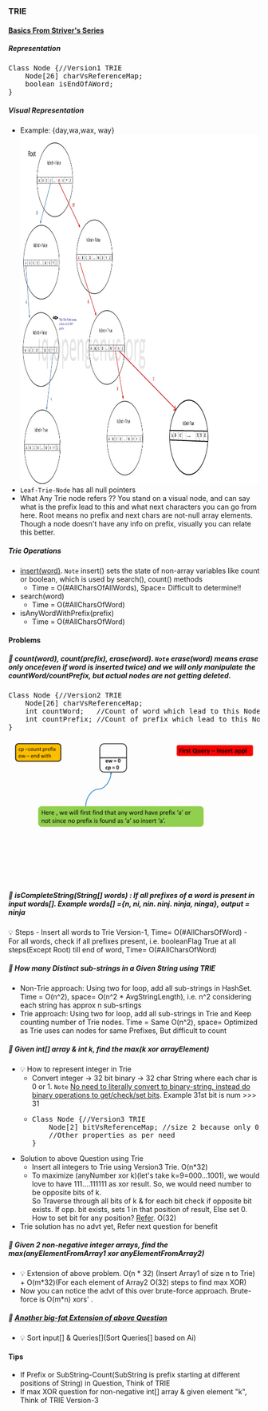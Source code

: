 ### TRIE

#### [Basics From Striver's Series](https://www.youtube.com/watch?v=Q8LhG9Pi5KM&list=PLgUwDviBIf0pcIDCZnxhv0LkHf5KzG9zp&index=7&ab_channel=takeUforward)

##### Representation
<pre>
Class Node {//Version1 TRIE
    Node[26] charVsReferenceMap;
    boolean isEndOfAWord;
}
</pre>
##### Visual Representation
- Example: {day,wa,wax, way}<br/>
<img src="resources/trie/TrieExample.jpg" width="800" height="700" /><br/>
- `Leaf-Trie-Node` has all null pointers
- What Any Trie node refers ?? You stand on a visual node, and can say what is the prefix lead to this and what next characters you can go from here. Root means no prefix and next chars are not-null array elements. Though a node doesn't have any info on prefix, visually you can relate this better.  
##### Trie Operations
- [insert(word)](./Practice/src/main/java/com/p2/trie/Trie.java). `Note` insert() sets the state of non-array variables like count or boolean, which is used by search(), count() methods
  - Time = O(#AllCharsOfAllWords), Space= Difficult to determine!!
- search(word)
  - Time = O(#AllCharsOfWord)
- isAnyWordWithPrefix(prefix)
  - Time = O(#AllCharsOfWord)

#### Problems
##### :rocket: count(word), count(prefix), erase(word). `Note` erase(word) means erase only once(even if word is inserted twice) and we will only manipulate the countWord/countPrefix, but actual nodes are not getting deleted.
<pre>
Class Node {//Version2 TRIE
    Node[26] charVsReferenceMap;
    int countWord;   //Count of word which lead to this Node //"ew"
    int countPrefix; //Count of prefix which lead to this Node 
}
</pre>
![TrieCountVersion.gif](./resources/trie/TrieCountVersion.gif)
##### :rocket: isCompleteString(String[] words) : If all prefixes of a word is present in input words[]. Example words[] ={n, ni, nin. ninj. ninja, ninga}, output = ninja
:bulb: Steps
    - Insert all words to Trie Version-1, Time= O(#AllCharsOfWord)
    - For all words, check if all prefixes present, i.e. booleanFlag True at all steps(Except Root) till end of word, Time= O(#AllCharsOfWord)
##### :rocket: How many Distinct sub-strings in a Given String using TRIE
- Non-Trie approach: Using two for loop, add all sub-strings in HashSet. Time = O(n^2), space= O(n^2 * AvgStringLength), i.e. n^2 considering each string has approx n sub-srtings
- Trie approach: Using two for loop, add all sub-strings in Trie and Keep counting number of Trie nodes. Time = Same O(n^2), space= Optimized as Trie uses can nodes for same Prefixes, But difficult to count
##### :rocket: Given int[] array & int k, find the max(k xor arrayElement)
- :bulb: How to represent integer in Trie
  - Convert integer -> 32 bit binary -> 32 char String where each char is 0 or 1. `Note` [No need to literally convert to binary-string, instead do binary operations to get/check/set bits](https://takeuforward.org/data-structure/maximum-xor-of-two-numbers-in-an-array/). Example 31st bit is num >>> 31
  - <pre>
    Class Node {//Version3 TRIE
        Node[2] bitVsReferenceMap; //size 2 because only 0/1 possible
        //Other properties as per need
    }
    </pre>
- Solution to above Question using Trie
  - Insert all integers to Trie using Version3 Trie. O(n*32)
  - To maximize (anyNumber xor k)(let's take k=9=000...1001), we would love to have 111....111111 as xor result. So, we would need number to be opposite bits of k.<br/>
    So Traverse through all bits of k & for each bit check if opposite bit exists. If opp. bit exists, sets 1 in that position of result, Else set 0. How to set bit for any position? [Refer](./Binary.md). O(32)
 - Trie solution has no advt yet, Refer next question for benefit
##### :rocket: Given 2 non-negative integer arrays, find the max(anyElementFromArray1 xor anyElementFromArray2)
- :bulb: Extension of above problem. O(n * 32) (Insert Array1 of size n to Trie) + O(m*32)(For each element of Array2 O(32) steps to find max XOR)
- Now you can notice the advt of this over brute-force approach. Brute-force is O(m*n) xors' .
##### :rocket: [Another big-fat Extension of above Question](https://www.codingninjas.com/codestudio/problems/max-xor-queries_1382020)
- :bulb: Sort input[] & Queries[](Sort Queries[] based on Ai)


#### Tips
- If Prefix or SubString-Count(SubString is prefix starting at different positions of String) in Question, Think of TRIE
- If max XOR question for non-negative int[] array & given element "k", Think of TRIE Version-3

